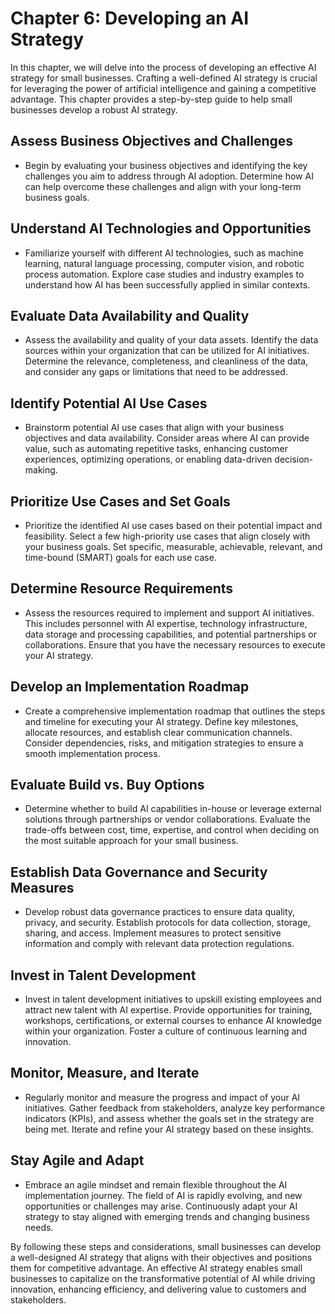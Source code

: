 Chapter 6: Developing an AI Strategy
====================================

In this chapter, we will delve into the process of developing an effective AI strategy for small businesses. Crafting a well-defined AI strategy is crucial for leveraging the power of artificial intelligence and gaining a competitive advantage. This chapter provides a step-by-step guide to help small businesses develop a robust AI strategy.

Assess Business Objectives and Challenges
-----------------------------------------

* Begin by evaluating your business objectives and identifying the key challenges you aim to address through AI adoption. Determine how AI can help overcome these challenges and align with your long-term business goals.

Understand AI Technologies and Opportunities
--------------------------------------------

* Familiarize yourself with different AI technologies, such as machine learning, natural language processing, computer vision, and robotic process automation. Explore case studies and industry examples to understand how AI has been successfully applied in similar contexts.

Evaluate Data Availability and Quality
--------------------------------------

* Assess the availability and quality of your data assets. Identify the data sources within your organization that can be utilized for AI initiatives. Determine the relevance, completeness, and cleanliness of the data, and consider any gaps or limitations that need to be addressed.

Identify Potential AI Use Cases
-------------------------------

* Brainstorm potential AI use cases that align with your business objectives and data availability. Consider areas where AI can provide value, such as automating repetitive tasks, enhancing customer experiences, optimizing operations, or enabling data-driven decision-making.

Prioritize Use Cases and Set Goals
----------------------------------

* Prioritize the identified AI use cases based on their potential impact and feasibility. Select a few high-priority use cases that align closely with your business goals. Set specific, measurable, achievable, relevant, and time-bound (SMART) goals for each use case.

Determine Resource Requirements
-------------------------------

* Assess the resources required to implement and support AI initiatives. This includes personnel with AI expertise, technology infrastructure, data storage and processing capabilities, and potential partnerships or collaborations. Ensure that you have the necessary resources to execute your AI strategy.

Develop an Implementation Roadmap
---------------------------------

* Create a comprehensive implementation roadmap that outlines the steps and timeline for executing your AI strategy. Define key milestones, allocate resources, and establish clear communication channels. Consider dependencies, risks, and mitigation strategies to ensure a smooth implementation process.

Evaluate Build vs. Buy Options
------------------------------

* Determine whether to build AI capabilities in-house or leverage external solutions through partnerships or vendor collaborations. Evaluate the trade-offs between cost, time, expertise, and control when deciding on the most suitable approach for your small business.

Establish Data Governance and Security Measures
-----------------------------------------------

* Develop robust data governance practices to ensure data quality, privacy, and security. Establish protocols for data collection, storage, sharing, and access. Implement measures to protect sensitive information and comply with relevant data protection regulations.

Invest in Talent Development
----------------------------

* Invest in talent development initiatives to upskill existing employees and attract new talent with AI expertise. Provide opportunities for training, workshops, certifications, or external courses to enhance AI knowledge within your organization. Foster a culture of continuous learning and innovation.

Monitor, Measure, and Iterate
-----------------------------

* Regularly monitor and measure the progress and impact of your AI initiatives. Gather feedback from stakeholders, analyze key performance indicators (KPIs), and assess whether the goals set in the strategy are being met. Iterate and refine your AI strategy based on these insights.

Stay Agile and Adapt
--------------------

* Embrace an agile mindset and remain flexible throughout the AI implementation journey. The field of AI is rapidly evolving, and new opportunities or challenges may arise. Continuously adapt your AI strategy to stay aligned with emerging trends and changing business needs.

By following these steps and considerations, small businesses can develop a well-designed AI strategy that aligns with their objectives and positions them for competitive advantage. An effective AI strategy enables small businesses to capitalize on the transformative potential of AI while driving innovation, enhancing efficiency, and delivering value to customers and stakeholders.
